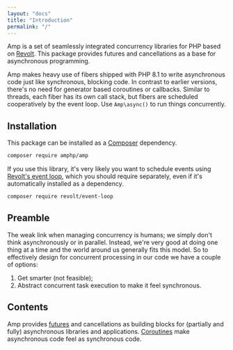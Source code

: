 ```yaml
---
layout: "docs"
title: "Introduction"
permalink: "/"
---
```

Amp is a set of seamlessly integrated concurrency libraries for PHP based on [Revolt](https://revolt.run/). This package
provides futures and cancellations as a base for asynchronous programming.

Amp makes heavy use of fibers shipped with PHP 8.1 to write asynchronous code just like synchronous, blocking code. In
contrast to earlier versions, there's no need for generator based coroutines or callbacks. Similar to threads, each
fiber has its own call stack, but fibers are scheduled cooperatively by the event loop. Use `Amp\async()` to run things
concurrently.

## Installation

This package can be installed as a [Composer](https://getcomposer.org/) dependency.

```bash
composer require amphp/amp
```

If you use this library, it's very likely you want to schedule events using [Revolt's event loop](https://revolt.run),
which you should require separately, even if it's automatically installed as a dependency.

```bash
composer require revolt/event-loop
```

## Preamble

The weak link when managing concurrency is humans; we simply don't think asynchronously or in parallel. Instead, we're
very good at doing one thing at a time and the world around us generally fits this model. So to effectively design for
concurrent processing in our code we have a couple of options:

1. Get smarter (not feasible);
2. Abstract concurrent task execution to make it feel synchronous.

## Contents

Amp provides [futures](./futures/README.md) and cancellations as building blocks for
(partially and fully) asynchronous libraries and applications. [Coroutines](./coroutines/README.md) make asynchronous
code feel as synchronous code.
